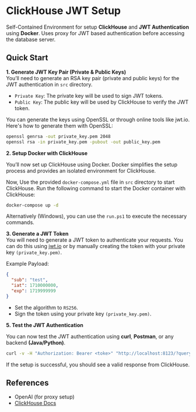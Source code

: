# ClickHouse JWT Setup

Self-Contained Environment for setup **ClickHouse** and **JWT Authentication** using **Docker**.
Uses proxy for JWT based authentication before accessing the database server.

## Quick Start

**1. Generate JWT Key Pair (Private & Public Keys)** \
You’ll need to generate an RSA key pair (private and public keys) for the JWT authentication in `src` directory.

- `Private Key`: The private key will be used to sign JWT tokens.
- `Public Key`: The public key will be used by ClickHouse to verify the JWT token.


You can generate the keys using OpenSSL or through online tools like jwt.io. Here's how to generate them with OpenSSL:
```bash
openssl genrsa -out private_key.pem 2048
openssl rsa -in private_key.pem -pubout -out public_key.pem
```

**2. Setup Docker with ClickHouse**

You’ll now set up ClickHouse using Docker. Docker simplifies the setup process and provides an isolated environment for ClickHouse.

Now, Use the provided `docker-compose.yml` file in `src` directory to start ClickHouse.
Run the following command to start the Docker container with ClickHouse:
```bash
docker-compose up -d
```

Alternatively (Windows), you can use the `run.ps1` to execute the necessary commands.

**3. Generate a JWT Token** \
You will need to generate a JWT token to authenticate your requests. You can do this using [jwt.io](https://jwt.io/) or by manually creating the token with your private key `(private_key.pem)`. 

Example Payload:
```json
{
  "sub": "test",
  "iat": 1710000000,
  "exp": 1719999999
}
```

- Set the algorithm to `RS256`.
- Sign the token using your private key `(private_key.pem)`.

**5. Test the JWT Authentication** 

You can now test the JWT authentication using **curl**, **Postman**, or any backend **(Java/Python)**. 

```bash
curl -v -H "Authorization: Bearer <toke>" "http://localhost:8123/?query=SELECT+1"
```
If the setup is successful, you should see a valid response from ClickHouse.


## References

- OpenAI (for proxy setup)
- [ClickHouse Docs](https://clickhouse.com/docs/interfaces/cli)